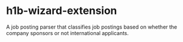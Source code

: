 # h1b-wizard-extension
A job posting parser that classifies job postings based on whether the company sponsors or not international applicants.
